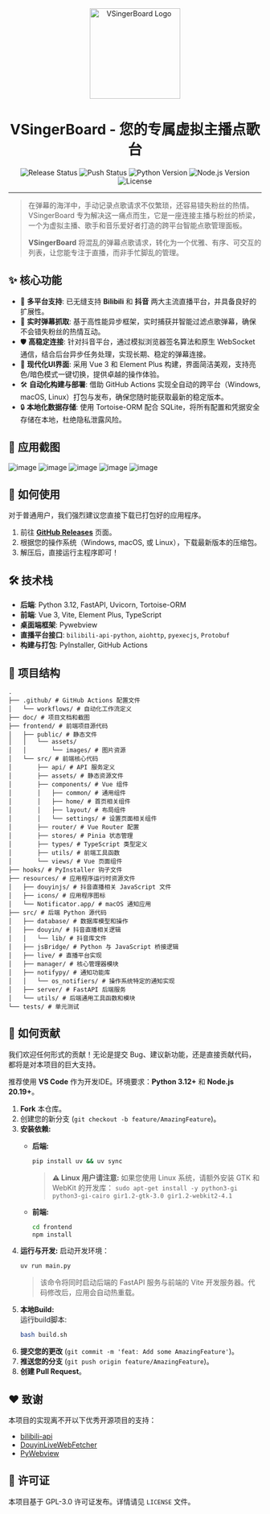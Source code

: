 <div align="center">
  <img src="doc/634-.jpg" width="180" height="180" alt="VSingerBoard Logo">
  <br>
</div>

<div align="center">

# VSingerBoard - 您的专属虚拟主播点歌台

![Release Status](https://github.com/zangxx66/VSingerBoard/actions/workflows/release.yml/badge.svg) ![Push Status](https://github.com/zangxx66/VSingerBoard/actions/workflows/push.yml/badge.svg) ![Python Version](https://img.shields.io/badge/python-3.12-blue.svg) ![Node.js Version](https://img.shields.io/badge/node.js-24.0-blue.svg) ![License](https://img.shields.io/badge/license-GPL--3.0-green.svg)

</div>

---

> 在弹幕的海洋中，手动记录点歌请求不仅繁琐，还容易错失粉丝的热情。VSingerBoard 专为解决这一痛点而生，它是一座连接主播与粉丝的桥梁，一个为虚拟主播、歌手和音乐爱好者打造的跨平台智能点歌管理面板。
> 
> **VSingerBoard** 将混乱的弹幕点歌请求，转化为一个优雅、有序、可交互的列表，让您能专注于直播，而非手忙脚乱的管理。

## ✨ 核心功能

- 🎤 **多平台支持**: 已无缝支持 **Bilibili** 和 **抖音** 两大主流直播平台，并具备良好的扩展性。
- 🚀 **实时弹幕抓取**: 基于高性能异步框架，实时捕获并智能过滤点歌弹幕，确保不会错失粉丝的热情互动。
- 🛡️ **高稳定连接**: 针对抖音平台，通过模拟浏览器签名算法和原生 WebSocket 通信，结合后台异步任务处理，实现长期、稳定的弹幕连接。
- 🎨 **现代化UI界面**: 采用 Vue 3 和 Element Plus 构建，界面简洁美观，支持亮色/暗色模式一键切换，提供卓越的操作体验。
- 🛠️ **自动化构建与部署**: 借助 GitHub Actions 实现全自动的跨平台（Windows, macOS, Linux）打包与发布，确保您随时能获取最新的稳定版本。
- 🔒 **本地化数据存储**: 使用 Tortoise-ORM 配合 SQLite，将所有配置和凭据安全存储在本地，杜绝隐私泄露风险。

## 📸 应用截图

![image](doc/1.png)
![image](doc/2.png)
![image](doc/3.png)
![image](doc/4.png)
![image](doc/5.png)

## 🚀 如何使用

对于普通用户，我们强烈建议您直接下载已打包好的应用程序。

1.  前往 [**GitHub Releases**](https://github.com/zangxx66/VSingerBoard/releases/latest) 页面。
2.  根据您的操作系统（Windows, macOS, 或 Linux），下载最新版本的压缩包。
3.  解压后，直接运行主程序即可！

## 🛠️ 技术栈

- **后端**: Python 3.12, FastAPI, Uvicorn, Tortoise-ORM
- **前端**: Vue 3, Vite, Element Plus, TypeScript
- **桌面端框架**: Pywebview
- **直播平台接口**: `bilibili-api-python`, `aiohttp`, `pyexecjs`, `Protobuf`
- **构建与打包**: PyInstaller, GitHub Actions

## 📂 项目结构

```
.
├── .github/ # GitHub Actions 配置文件
│   └── workflows/ # 自动化工作流定义
├── doc/ # 项目文档和截图
├── frontend/ # 前端项目源代码
│   ├── public/ # 静态文件
│   │   └── assets/
│   │       └── images/ # 图片资源
│   └── src/ # 前端核心代码
│       ├── api/ # API 服务定义
│       ├── assets/ # 静态资源文件
│       ├── components/ # Vue 组件
│       │   ├── common/ # 通用组件
│       │   ├── home/ # 首页相关组件
│       │   ├── layout/ # 布局组件
│       │   └── settings/ # 设置页面相关组件
│       ├── router/ # Vue Router 配置
│       ├── stores/ # Pinia 状态管理
│       ├── types/ # TypeScript 类型定义
│       ├── utils/ # 前端工具函数
│       └── views/ # Vue 页面组件
├── hooks/ # PyInstaller 钩子文件
├── resources/ # 应用程序运行时资源文件
│   ├── douyinjs/ # 抖音直播相关 JavaScript 文件
│   ├── icons/ # 应用程序图标
│   └── Notificator.app/ # macOS 通知应用
├── src/ # 后端 Python 源代码
│   ├── database/ # 数据库模型和操作
│   ├── douyin/ # 抖音直播相关逻辑
│   │   └── lib/ # 抖音库文件
│   ├── jsBridge/ # Python 与 JavaScript 桥接逻辑
│   ├── live/ # 直播平台实现
│   ├── manager/ # 核心管理器模块
│   ├── notifypy/ # 通知功能库
│   │   └── os_notifiers/ # 操作系统特定的通知实现
│   ├── server/ # FastAPI 后端服务
│   └── utils/ # 后端通用工具函数和模块
└── tests/ # 单元测试
```

## 🤝 如何贡献

我们欢迎任何形式的贡献！无论是提交 Bug、建议新功能，还是直接贡献代码，都将是对本项目的巨大支持。

推荐使用 **VS Code** 作为开发IDE。环境要求：**Python 3.12+** 和 **Node.js 20.19+**。

1.  **Fork** 本仓库。
2.  创建您的新分支 (`git checkout -b feature/AmazingFeature`)。
3.  **安装依赖:**
    - **后端:**
      ```bash
      pip install uv && uv sync
      ```
      > **⚠️ Linux 用户请注意:**
      > 如果您使用 Linux 系统，请额外安装 GTK 和 WebKit 的开发库：
      > `sudo apt-get install -y python3-gi python3-gi-cairo gir1.2-gtk-3.0 gir1.2-webkit2-4.1`

    - **前端:**
      ```bash
      cd frontend
      npm install
      ```
4.  **运行与开发:**
    启动开发环境：
    ```bash
    uv run main.py
    ```
    > 该命令将同时启动后端的 FastAPI 服务与前端的 Vite 开发服务器。代码修改后，应用会自动热重载。
5.  **本地Build:**  
    运行build脚本:  
    ```bash  
    bash build.sh
    ```  
6.  **提交您的更改** (`git commit -m 'feat: Add some AmazingFeature'`)。
7.  **推送您的分支** (`git push origin feature/AmazingFeature`)。
8.  **创建 Pull Request**。

## ❤️ 致谢

本项目的实现离不开以下优秀开源项目的支持：

- [bilibili-api](https://github.com/Nemo2011/bilibili-api)
- [DouyinLiveWebFetcher](https://github.com/saermart/DouyinLiveWebFetcher)
- [PyWebview](https://github.com/r0x0r/pywebview)

## 📄 许可证

本项目基于 GPL-3.0 许可证发布。详情请见 `LICENSE` 文件。